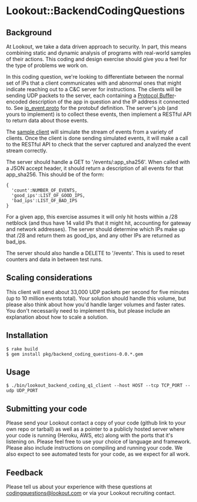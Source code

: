 # Lookout::BackendCodingQuestions

## Background

At Lookout, we take a data driven approach to security. In part, this means combining static and dynamic analysis of programs with real-world samples of their actions. This coding and design exercise
should give you a feel for the type of problems we work on.

In this coding question, we're looking to differentiate between the normal set of IPs that a client communicates with and abnormal ones that might indicate reaching out to a C&C server for instructions. The clients will be sending UDP packets to the server, each containing a [Protocol Buffer](https://code.google.com/p/protobuf/)-encoded description of the app in question and the IP address it connected to. See [ip_event.proto](ip_event.proto) for the protobuf definition. The server's job (and yours to implement) is to collect these events, then implement a RESTful API to return data about those events.

The [sample client](lib/lookout/backend_coding_questions/q1/client.rb) will simulate the stream of events from a variety of clients. Once the client is done sending simulated events, it will make a call to the RESTful API to check that the server captured and analyzed the event stream correctly.

The server should handle a GET to '/events/:app_sha256'. When called with a JSON accept header, it should return a description of all events for that app_sha256. This should be of the form:

    {
      'count':NUMBER_OF_EVENTS,
      'good_ips':LIST_OF_GOOD_IPS,
      'bad_ips':LIST_OF_BAD_IPS
    }

For a given app, this exercise assumes it will only hit hosts within a /28 netblock (and thus have 14 valid IPs that it might hit, accounting for gateway and network addresses). The server should determine which IPs make up that /28 and return them as good_ips, and any other IPs are returned as bad_ips.

The server should also handle a DELETE to '/events'. This is used to reset counters and data in between test runs.

## Scaling considerations

This client will send about 33,000 UDP packets per second for five minutes (up to 10 million events total). Your solution should handle this volume, but please also think about how you'd handle larger volumes and faster rates. You don't necessarily need to implement this, but please include an explanation about how to scale a solution.

## Installation

    $ rake build
    $ gem install pkg/backend_coding_questions-0.0.*.gem

## Usage

    $ ./bin/lookout_backend_coding_q1_client --host HOST --tcp TCP_PORT --udp UDP_PORT

## Submitting your code

Please send your Lookout contact a copy of your code (github link to your own repo or tarball) as well as a pointer to a publicly hosted server where your code is running (Heroku, AWS, etc) along with the ports that it's listening on. Please feel free to use your choice of language and framework. Please also include instructions on compiling and running your code. We also expect to see automated tests for your code, as we expect for all work.

## Feedback

Please tell us about your experience with these questions at [codingquestions@lookout.com](mailto:codingquestions@lookout.com) or via your Lookout recruiting contact.
